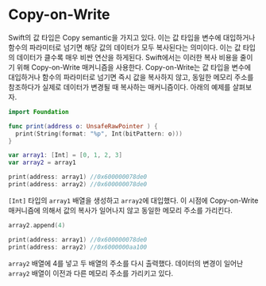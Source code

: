 # Copy-on-Write

Swift의 값 타입은 Copy semantic을 가지고 있다. 이는 값 타입을 변수에 대입하거나 함수의 파라미터로 넘기면 해당 값의 데이터가 모두 복사된다는 의미이다. 이는 값 타입의 데이터가 클수록 매우 비싼 연산을 하게된다. Swift에서는 이러한 복사 비용을 줄이기 위해 Copy-on-Write 매커니즘을 사용한다. Copy-on-Write는 값 타입을 변수에 대입하거나 함수의 파라미터로 넘기면 즉시 값을 복사하지 않고, 동일한 메모리 주소를 참조하다가 실제로 데이터가 변경될 때 복사하는 매커니즘이다. 아래의 예제를 살펴보자.

```swift
import Foundation

func print(address o: UnsafeRawPointer ) {
  print(String(format: "%p", Int(bitPattern: o)))
}

var array1: [Int] = [0, 1, 2, 3]
var array2 = array1

print(address: array1) //0x600000078de0
print(address: array2) //0x600000078de0
```

`[Int]` 타입의 `array1` 배열을 생성하고 `array2`에 대입했다. 이 시점에 Copy-on-Write 매커니즘에 의해서 값의 복사가 일어나지 않고 동일한 메모리 주소를 가리킨다.


```swift
array2.append(4)

print(address: array1) //0x600000078de0
print(address: array2) //0x6000000aa100
```

`array2` 배열에 4를 넣고 두 배열의 주소를 다시 출력했다. 데이터의 변경이 일어난 `array2` 배열이 이전과 다른 메모리 주소를 가리키고 있다.